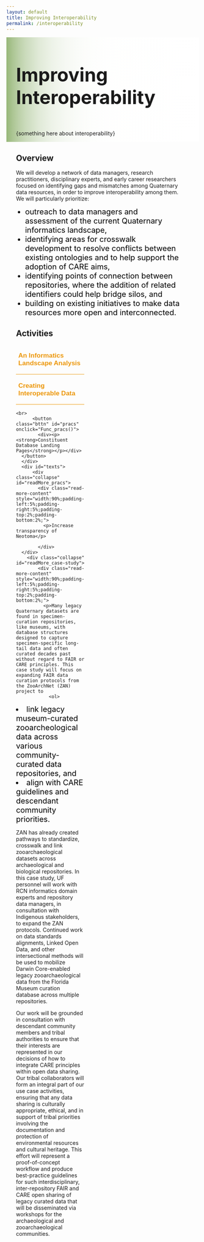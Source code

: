 ```yaml
---
layout: default
title: Improving Interoperability
permalink: /interoperability
---
```


<style>
  @media print, screen and (max-width:480px) {
   #heading-left {
      padding-bottom: 0%;
      }
}
  li {
  font-size:20px;
  color:#000;
  }
.collapse {
  display: none;
  top: 63px;
  z-index:10000;
  box-shadow: 0px 8px 16px 0px rgba(0,0,0,0.2);
 /* margin-bottom:5%; */
}

.show_b {
  display: grid;
  grid-template-rows: auto;
  
}

  .bttn {
  background-color:transparent;
  cursor:pointer;
  border: 0;
  border-bottom:1px solid #ec970b;
  padding-top:1%;
  font-size:17px;
  text-align:left;
  margin-bottom:1%;
  }
  
  .bttn:hover {
  background-color:#faf3e8;
  }

    .bttn:hover p {
  font-weight:bold;
  }
  
  .bttn:hover strong {
  font-weight:900;
  }
  
  strong {
  color:#ec970b;
  }
  
  .bttn_show {
  border: 2.5px solid #ec970b;
  background-color:#faf3e8;
  }

  .bttn_show p {
  font-weight:bold;
  }
  
  .bttn_show strong {
  font-weight:900;
  }

  
  .show_b {
  border: 3px solid rgba(151,183,121,0.7);
  }
  
  #cap {
  display:none;
  background-color: #fff;
  position: absolute;
  max-width:180px;
  border: 1px solid #ec970b;
  padding: 1%;
  margin-left: 2%;
  width:86%;
  z-index:10000;
  }
  
  #quilter:hover #cap {
  display:block;
  }
    
  .read-more-content {
  background-color: #fff;
  }
  
  @media print,screen and (max-width: 680px) {
  .read-more-content p {
  font-size: 0.15em;
  }
  }
  
  @media print, screen and (max-width: 720px) {
  .show_b {
  <!-- width:200%; -->
  }
  }

   @media print, screen and (max-width: 860px) {
  .show_b {
  width:95%;}
  }

  
    #heading-image {
  <!-- width:120%; -->
  }
  
      @media print, screen and (max-width: 660px) {
  #heading-image {
  width:90%;}
  }
  
 #main-text {
  width: 90%;
  position: relative;
  } 
  
  #fair-des {
  width:100%;
  margin-left: -20%;
  }
  
 @media print, screen and (max-width: 1300px) {
  #main-text {
  <!-- width: 170%; -->
  } 
  }

  
 @media print, screen and (max-width: 1215px) {
    #fair-des {
  width:100%;
  margin-left: -10%;
  }
  }
  
   @media print, screen and (max-width: 1180px) {
  #main-text {
  <!-- width: 150%; -->
  } 
  
    #fair-des {
  width:100%;
  margin-left: -5%;
  }
  }
  
     @media print, screen and (max-width: 1089px) {
  #main-text {
  <!-- width: 130%; -->
  } 
  
    #fair-des {
  width:100%;
  margin-left: 0%;
  }
  }
  
       @media print, screen and (max-width: 980px) {
  #main-text {
  <!-- width: 110%; -->
  } 
  }

         @media print, screen and (max-width: 890px) {
  #main-text {
  width: 100%;
  } 
  }
  
  </style>
  
<div class="text-block-main" style="display:grid;grid-template-columns: auto; margin-right:0px; width:100%;">
  
<div class="text-block-right" style="display:grid;background-image:linear-gradient(to left, #fff, 90%, #97b779);padding:0;align-content:center;justify-content:space-between;" id="headingblock">
    <div class="text-block-right" style="display:grid;grid-template-rows:auto auto;background-color:transparent;padding-left:5%;align-content:center;width:95%;position:relative;" id="heading-left">
      <h1 id="title" style="font-size:calc(20px + 3vw);">Improving Interoperability</h1>
      <p style="align-self:start;padding-top:10px;" id="describe">{something here about interoperability}</p>
    </div>

  </div>
  <div class="text-block-right" style="display:grid;width:95%;padding-left:5%;justify-content:space-between;">
    <div>
     <h2>Overview</h2>
    <div id="main-text">
      <p>We will develop a network of data managers, research practitioners, disciplinary experts, and early career researchers focused on identifying gaps and mismatches among Quaternary data resources, in order to improve interoperability among them. We will particularly prioritize: <ul>
      <li>outreach to data managers and assessment of the current Quaternary informatics landscape,</li>
      <li>identifying areas for crosswalk development to resolve conflicts between existing ontologies and to help support the adoption of CARE aims,</li>
        <li>identifying points of connection between repositories, where the addition of related identifiers could help bridge silos, and</li> 
        <li>building on existing initiatives to make data resources more open and interconnected.</li></ul></p>
      <h2>Activities</h2> 
      <div style="display:grid;grid-template-columns:1fr 2fr;height:830px;">
        <div id="buttons">
        <button class="bttn" id="info-landscape" onclick="Func_infolandscape()">
            <div><p><strong>An Informatics Landscape Analysis</strong></p></div>
</button>
      
  <br>
          <button class="bttn" id="case-study" onclick="Func_casestudy()"> 
            <div><p><strong>Creating Interoperable Data</strong></p></div>
      </button>
        
    <br>
          <button class="bttn" id="pracs" onclick="Func_pracs()"> 
            <div><p><strong>Constituent Database Landing Pages</strong></p></div>
      </button>
      </div>
      <div id="texts">
          <div class="collapse" id="readMore_pracs">
            <div class="read-more-content" style="width:90%;padding-left:5%;padding-right:5%;padding-top:2%;padding-bottom:2%;">
              <p>Increase transparency of Neotoma</p>

            </div>
      </div>
        <div class="collapse" id="readMore_case-study">
            <div class="read-more-content" style="width:90%;padding-left:5%;padding-right:5%;padding-top:2%;padding-bottom:2%;">
              <p>Many legacy Quaternary datasets are found in specimen-curation repositories, like museums, with database structures designed to capture specimen-specific long-tail data and often curated decades past without regard to FAIR or CARE principles. This case study will focus on expanding FAIR data curation protocols from the ZooArchNet (ZAN) project to 
                <ol>
<li>link legacy museum-curated zooarcheological data across various community-curated data repositories, and</li>
                  <li>align with CARE guidelines and descendant  community priorities.</li></ol></p>
<p>ZAN has already created pathways to standardize, crosswalk and link zooarchaeological datasets across archaeological and biological repositories. In this case study, UF personnel will work with RCN informatics domain experts and repository data managers, in consultation with Indigenous stakeholders, to expand the ZAN protocols. Continued work on data standards alignments, Linked Open Data, and other intersectional methods will  be used to mobilize Darwin Core-enabled legacy zooarchaeological data from the Florida Museum curation database across multiple repositories.</p>
<p>Our work will be grounded in consultation with descendant community members and tribal authorities to ensure that their interests are represented in our decisions of how to integrate CARE principles within open data sharing. Our tribal collaborators will form an integral part of our use case activities, ensuring that any data sharing is culturally appropriate, ethical, and in support of tribal priorities involving the documentation and protection of environmental resources and cultural heritage. This effort will represent a proof-of-concept workflow and produce best-practice guidelines for such interdisciplinary, inter-repository FAIR and CARE open sharing of legacy curated data that will be disseminated via workshops for the archaeological and zooarchaeological communities.  
</p>
            </div>
      </div>
  <div class="collapse" id="readMore_info-landscape">
          <div class="read-more-content" style="width:90%;padding-left:5%;padding-right:5%;padding-top:2%;padding-bottom:2%;">
          <p>The aim of this analysis is to map the current Quaternary informatics landscape, evaluate current interoperability efforts, and recommend best practices going forward, with a focus on several widely used data resources spanning different domains. We will pay special attention to the power dynamics of these relationships: whose standards and best practices dominate, and whose are marginalized? </p>
            <p>We will evaluate 
              <ol>
              <li>the semantic  <i>coverage</i> of each repository (e.g. what data elements are captured by each repository, and what are the  specific meanings of those elements?) </li>
              <li>points of <i>convergence and conflict</i> between repositories (e.g. what data elements overlap and which are fundamentally mismatched?)</li>
              <li>the <i>completeness</i> of records within repositories, and</li>
              <li>points for further curatorial intervention—places where additional data curation could make records more accessible, interoperable, or ethical.</li></ol></p>
          </div>
        </div>
</div>
    </div>
    </div>

  </div>
</div>
</div>
<script>
  function Func_infolandscape() {
  document.getElementById("readMore_info-landscape").classList.toggle("show_b");
  document.getElementById("info-landscape").classList.toggle("bttn_show");

    if (document.getElementById("readMore_pracs").classList.contains("show_b")) {
  document.getElementById("readMore_pracs").classList.toggle("show_b");
  document.getElementById("pracs").classList.toggle("bttn_show");
  }

    if (document.getElementById("readMore_case-study").classList.contains("show_b")) {
  document.getElementById("readMore_case-study").classList.toggle("show_b");
  document.getElementById("case-study").classList.toggle("bttn_show");
  }
    
}


  function Func_casestudy() {
  document.getElementById("readMore_case-study").classList.toggle("show_b");
  document.getElementById("case-study").classList.toggle("bttn_show");

  if (document.getElementById("readMore_pracs").classList.contains("show_b")) {
  document.getElementById("readMore_pracs").classList.toggle("show_b");
  document.getElementById("pracs").classList.toggle("bttn_show");
  }

        if (document.getElementById("readMore_info-landscape").classList.contains("show_b")) {
  document.getElementById("readMore_info-landscape").classList.toggle("show_b");
  document.getElementById("info-landscape").classList.toggle("bttn_show");
  }
    
}



  function Func_pracs() {
  document.getElementById("readMore_pracs").classList.toggle("show_b");
  document.getElementById("pracs").classList.toggle("bttn_show");

    if (document.getElementById("readMore_case-study").classList.contains("show_b")) {
  document.getElementById("readMore_case-study").classList.toggle("show_b");
  document.getElementById("case-study").classList.toggle("bttn_show");
  }

      if (document.getElementById("readMore_info-landscape").classList.contains("show_b")) {
  document.getElementById("readMore_info-landscape").classList.toggle("show_b");
  document.getElementById("info-landscape").classList.toggle("bttn_show");
  }
    
}




</script>
